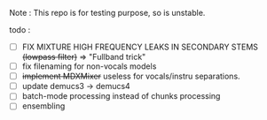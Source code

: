 Note : This repo is for testing purpose, so is unstable.

todo : 
- [ ] FIX MIXTURE HIGH FREQUENCY LEAKS IN SECONDARY STEMS ~~(lowpass filter)~~ => "Fullband trick"
- [ ] fix filenaming for non-vocals models
- [ ] ~~implement MDXMixer~~ useless for vocals/instru separations.
- [ ] update demucs3 -> demucs4
- [ ] batch-mode processing instead of chunks processing
- [ ] ensembling
